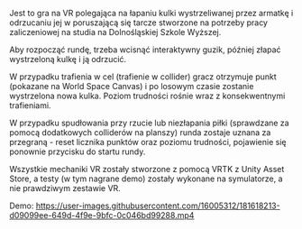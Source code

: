 Jest to gra na VR polegająca na łapaniu kulki wystrzeliwanej przez armatkę i odrzucaniu jej w poruszającą się tarcze stworzone na potrzeby pracy zaliczeniowej na studia na Dolnośląskiej Szkole Wyższej.

Aby rozpocząć rundę, trzeba wcisnąć interaktywny guzik, później złapać wystrzeloną kulkę i ją odrzucić.

W przypadku trafienia w cel (trafienie w collider) gracz otrzymuje punkt (pokazane na World Space Canvas) i po losowym czasie zostanie wystrzelona nowa kulka. Poziom trudności rośnie wraz z konsekwentnymi trafieniami.

W przypadku spudłowania przy rzucie lub niezłapania piłki (sprawdzane za pomocą dodatkowych colliderów na planszy) runda zostaje uznana za przegraną - reset licznika punktów oraz poziomu trudności, pojawienie się ponownie przycisku do startu rundy.

Wszystkie mechaniki VR zostały stworzone z pomocą VRTK z Unity Asset Store, a testy (w tym nagrane demo) zostały wykonane na symulatorze, a nie prawdziwym zestawie VR.

Demo:
https://user-images.githubusercontent.com/16005312/181618213-d09099ee-649d-4f9e-9bfc-0c046bd99288.mp4
